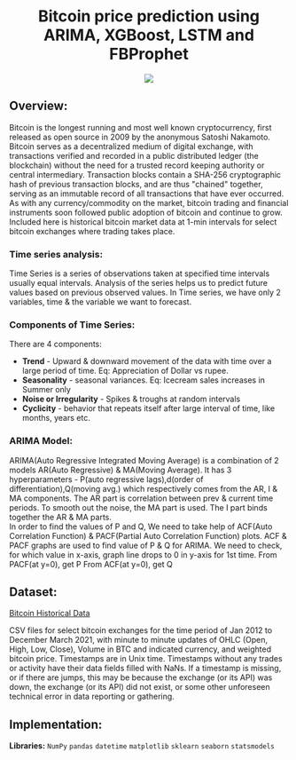 

# <div align="center">Bitcoin price prediction using ARIMA, XGBoost, LSTM and FBProphet</div>
<div align="center"><img src="https://github.com/Pradnya1208/Bitcoin-Price-Prediction-using-ARIMA/blob/main/output/intro.gif?raw=true"></div>


## Overview:
Bitcoin is the longest running and most well known cryptocurrency, first released as open source in 2009 by the anonymous Satoshi Nakamoto. Bitcoin serves as a decentralized medium of digital exchange, with transactions verified and recorded in a public distributed ledger (the blockchain) without the need for a trusted record keeping authority or central intermediary. Transaction blocks contain a SHA-256 cryptographic hash of previous transaction blocks, and are thus "chained" together, serving as an immutable record of all transactions that have ever occurred. As with any currency/commodity on the market, bitcoin trading and financial instruments soon followed public adoption of bitcoin and continue to grow. Included here is historical bitcoin market data at 1-min intervals for select bitcoin exchanges where trading takes place.
### Time series analysis:
Time Series is a series of observations taken at specified time intervals usually equal intervals. Analysis of the series helps us to predict future values based on previous observed values. In Time series, we have only 2 variables, time & the variable we want to forecast.

### Components of Time Series:
There are 4 components:<br>
- **Trend** - Upward & downward movement of the data with time over a large period of time. Eq: Appreciation of Dollar vs rupee.
- **Seasonality** - seasonal variances. Eq: Icecream sales increases in Summer only
- **Noise or Irregularity** - Spikes & troughs at random intervals
- **Cyclicity** - behavior that repeats itself after large interval of time, like months, years etc.

### ARIMA Model:
ARIMA(Auto Regressive Integrated Moving Average) is a combination of 2 models AR(Auto Regressive) & MA(Moving Average). It has 3 hyperparameters - P(auto regressive lags),d(order of differentiation),Q(moving avg.) which respectively comes from the AR, I & MA components. The AR part is correlation between prev & current time periods. To smooth out the noise, the MA part is used. The I part binds together the AR & MA parts.
<br>
In order to find the values of P and Q, We need to take help of ACF(Auto Correlation Function) & PACF(Partial Auto Correlation Function) plots. ACF & PACF graphs are used to find value of P & Q for ARIMA. We need to check, for which value in x-axis, graph line drops to 0 in y-axis for 1st time.
From PACF(at y=0), get P
From ACF(at y=0), get Q
## Dataset:
[Bitcoin Historical Data](https://www.kaggle.com/mczielinski/bitcoin-historical-data)

CSV files for select bitcoin exchanges for the time period of Jan 2012 to December March 2021, with minute to minute updates of OHLC (Open, High, Low, Close), Volume in BTC and indicated currency, and weighted bitcoin price. Timestamps are in Unix time. Timestamps without any trades or activity have their data fields filled with NaNs. If a timestamp is missing, or if there are jumps, this may be because the exchange (or its API) was down, the exchange (or its API) did not exist, or some other unforeseen technical error in data reporting or gathering.
## Implementation:

**Libraries:**  `NumPy` `pandas` `datetime` `matplotlib` `sklearn` `seaborn` `statsmodels`



